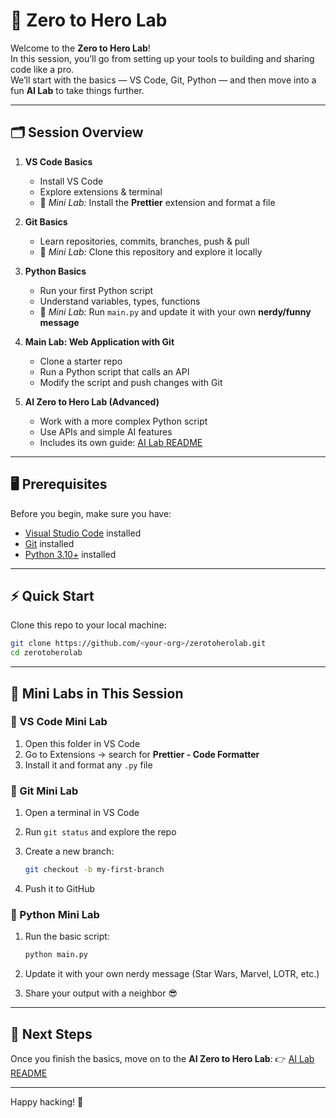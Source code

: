 # 🚀 Zero to Hero Lab

Welcome to the **Zero to Hero Lab**!  
In this session, you’ll go from setting up your tools to building and sharing code like a pro.  
We’ll start with the basics — VS Code, Git, Python — and then move into a fun **AI Lab** to take things further.  

---

## 🗂 Session Overview

1. **VS Code Basics**  
   - Install VS Code  
   - Explore extensions & terminal  
   - 🧪 *Mini Lab:* Install the **Prettier** extension and format a file

2. **Git Basics**  
   - Learn repositories, commits, branches, push & pull  
   - 🧪 *Mini Lab:* Clone this repository and explore it locally

3. **Python Basics**  
   - Run your first Python script  
   - Understand variables, types, functions  
   - 🧪 *Mini Lab:* Run `main.py` and update it with your own **nerdy/funny message**

4. **Main Lab: Web Application with Git**  
   - Clone a starter repo  
   - Run a Python script that calls an API  
   - Modify the script and push changes with Git

5. **AI Zero to Hero Lab (Advanced)**  
   - Work with a more complex Python script  
   - Use APIs and simple AI features  
   - Includes its own guide: [AI Lab README](./ai-lab/README.md)

---

## 🖥️ Prerequisites

Before you begin, make sure you have:

- [Visual Studio Code](https://code.visualstudio.com/) installed  
- [Git](https://git-scm.com/downloads) installed  
- [Python 3.10+](https://www.python.org/downloads/) installed  

---

## ⚡ Quick Start

Clone this repo to your local machine:

```bash
git clone https://github.com/<your-org>/zerotoherolab.git
cd zerotoherolab
````

---

## 🧪 Mini Labs in This Session

### 🔹 VS Code Mini Lab

1. Open this folder in VS Code
2. Go to Extensions → search for **Prettier - Code Formatter**
3. Install it and format any `.py` file

### 🔹 Git Mini Lab

1. Open a terminal in VS Code
2. Run `git status` and explore the repo
3. Create a new branch:

   ```bash
   git checkout -b my-first-branch
   ```
4. Push it to GitHub

### 🔹 Python Mini Lab

1. Run the basic script:

   ```bash
   python main.py
   ```
2. Update it with your own nerdy message (Star Wars, Marvel, LOTR, etc.)
3. Share your output with a neighbor 😎

---

## 🎯 Next Steps

Once you finish the basics, move on to the **AI Zero to Hero Lab**:
👉 [AI Lab README](./ai-lab/README.md)

---

Happy hacking! 🚀

```

